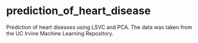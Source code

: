 # prediction_of_heart_disease
Prediction of heart diseases using LSVC and PCA.
The data was taken from the UC Irvine Machine Learning Repository.

